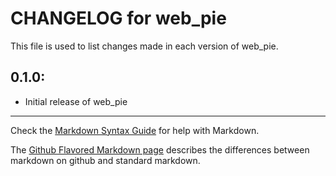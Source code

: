 # CHANGELOG for web_pie

This file is used to list changes made in each version of web_pie.

## 0.1.0:

* Initial release of web_pie

- - -
Check the [Markdown Syntax Guide](http://daringfireball.net/projects/markdown/syntax) for help with Markdown.

The [Github Flavored Markdown page](http://github.github.com/github-flavored-markdown/) describes the differences between markdown on github and standard markdown.
